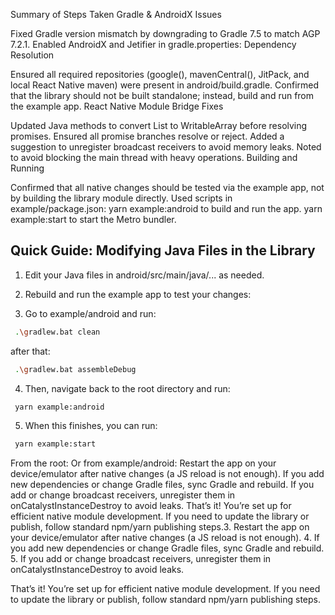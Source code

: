 Summary of Steps Taken
Gradle & AndroidX Issues

Fixed Gradle version mismatch by downgrading to Gradle 7.5 to match AGP 7.2.1.
Enabled AndroidX and Jetifier in gradle.properties:
Dependency Resolution

Ensured all required repositories (google(), mavenCentral(), JitPack, and local React Native maven) were present in android/build.gradle.
Confirmed that the library should not be built standalone; instead, build and run from the example app.
React Native Module Bridge Fixes

Updated Java methods to convert List<String> to WritableArray before resolving promises.
Ensured all promise branches resolve or reject.
Added a suggestion to unregister broadcast receivers to avoid memory leaks.
Noted to avoid blocking the main thread with heavy operations.
Building and Running

Confirmed that all native changes should be tested via the example app, not by building the library module directly.
Used scripts in example/package.json:
yarn example:android to build and run the app.
yarn example:start to start the Metro bundler.

## Quick Guide: Modifying Java Files in the Library

1. Edit your Java files in android/src/main/java/... as needed.

2. Rebuild and run the example app to test your changes:

3. Go to example/android and run:

```bash
 .\gradlew.bat clean
```

after that:

```bash
 .\gradlew.bat assembleDebug
```

4. Then, navigate back to the root directory and run:

```bash
 yarn example:android
```

5. When this finishes, you can run:

```bash
 yarn example:start
```

From the root:
Or from example/android:
Restart the app on your device/emulator after native changes (a JS reload is not enough).
If you add new dependencies or change Gradle files, sync Gradle and rebuild.
If you add or change broadcast receivers, unregister them in onCatalystInstanceDestroy to avoid leaks.
That’s it! You’re set up for efficient native module development.
If you need to update the library or publish, follow standard npm/yarn publishing steps.3. Restart the app on your device/emulator after native changes (a JS reload is not enough). 4. If you add new dependencies or change Gradle files, sync Gradle and rebuild. 5. If you add or change broadcast receivers, unregister them in onCatalystInstanceDestroy to avoid leaks.

That’s it! You’re set up for efficient native module development.
If you need to update the library or publish, follow standard npm/yarn publishing steps.
